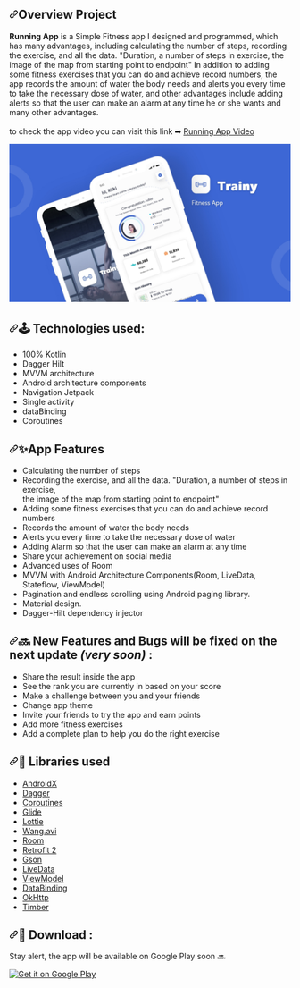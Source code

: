 <h2><a id="user-content-overview-project" class="anchor" aria-hidden="true" href="#overview-project"><svg class="octicon octicon-link" viewBox="0 0 16 16" version="1.1" width="16" height="16" aria-hidden="true"><path fill-rule="evenodd" d="M7.775 3.275a.75.75 0 001.06 1.06l1.25-1.25a2 2 0 112.83 2.83l-2.5 2.5a2 2 0 01-2.83 0 .75.75 0 00-1.06 1.06 3.5 3.5 0 004.95 0l2.5-2.5a3.5 3.5 0 00-4.95-4.95l-1.25 1.25zm-4.69 9.64a2 2 0 010-2.83l2.5-2.5a2 2 0 012.83 0 .75.75 0 001.06-1.06 3.5 3.5 0 00-4.95 0l-2.5 2.5a3.5 3.5 0 004.95 4.95l1.25-1.25a.75.75 0 00-1.06-1.06l-1.25 1.25a2 2 0 01-2.83 0z"></path></svg></a>Overview Project</h2>
<p><b>Running App</b> is a Simple Fitness app I designed and programmed, which has many advantages, including calculating the number of steps, recording the exercise, and all the data. "Duration, a number of steps in exercise, the image of the map from starting point to endpoint" In addition to adding some fitness exercises that you can do and achieve record numbers, the app records the amount of water the body needs and alerts you every time to take the necessary dose of water, and other advantages include adding alerts so that the user can make an alarm at any time he or she wants and many other advantages.<br><br>
to check the app video you can visit this link ➡ <a href="https://www.youtube.com/watch?v=lpvxCYMNmXs" rel="nofollow">Running App Video</a></p>
<p><a target="_blank" rel="noopener noreferrer" href="https://github.com/Ibrahim-Mushtaha/Running_App/blob/master/banner.jpg"><img src="https://github.com/Ibrahim-Mushtaha/Running_App/blob/master/banner.jpg" alt="ss" style="max-width:100%;"></a></p>
<h2><a id="user-content--technologies-used" class="anchor" aria-hidden="true" href="#-technologies-used"><svg class="octicon octicon-link" viewBox="0 0 16 16" version="1.1" width="16" height="16" aria-hidden="true"><path fill-rule="evenodd" d="M7.775 3.275a.75.75 0 001.06 1.06l1.25-1.25a2 2 0 112.83 2.83l-2.5 2.5a2 2 0 01-2.83 0 .75.75 0 00-1.06 1.06 3.5 3.5 0 004.95 0l2.5-2.5a3.5 3.5 0 00-4.95-4.95l-1.25 1.25zm-4.69 9.64a2 2 0 010-2.83l2.5-2.5a2 2 0 012.83 0 .75.75 0 001.06-1.06 3.5 3.5 0 00-4.95 0l-2.5 2.5a3.5 3.5 0 004.95 4.95l1.25-1.25a.75.75 0 00-1.06-1.06l-1.25 1.25a2 2 0 01-2.83 0z"></path></svg></a><a id="user-content--features" href="#-features"></a><a id="user-content--features" href="#-features"></a><g-emoji class="g-emoji" alias="joystick" fallback-src="https://github.githubassets.com/images/icons/emoji/unicode/1f579.png">🕹</g-emoji> Technologies used:</h2>
<ul>
<li>100% Kotlin</li>
<li>Dagger Hilt</li>
<li>MVVM architecture</li>
<li>Android architecture components</li>
<li>Navigation Jetpack</li>
<li>Single activity</li>
<li>dataBinding</li>
<li>Coroutines</li>
</ul>
<h2><a id="user-content--features-app" class="anchor" aria-hidden="true" href="#-features-app"><svg class="octicon octicon-link" viewBox="0 0 16 16" version="1.1" width="16" height="16" aria-hidden="true"><path fill-rule="evenodd" d="M7.775 3.275a.75.75 0 001.06 1.06l1.25-1.25a2 2 0 112.83 2.83l-2.5 2.5a2 2 0 01-2.83 0 .75.75 0 00-1.06 1.06 3.5 3.5 0 004.95 0l2.5-2.5a3.5 3.5 0 00-4.95-4.95l-1.25 1.25zm-4.69 9.64a2 2 0 010-2.83l2.5-2.5a2 2 0 012.83 0 .75.75 0 001.06-1.06 3.5 3.5 0 00-4.95 0l-2.5 2.5a3.5 3.5 0 004.95 4.95l1.25-1.25a.75.75 0 00-1.06-1.06l-1.25 1.25a2 2 0 01-2.83 0z"></path></svg></a><g-emoji class="g-emoji" alias="star2" fallback-src="https://github.githubassets.com/images/icons/emoji/unicode/1f31f.png">✨</g-emoji>App Features</h2>
<ul>
<li>Calculating the number of steps</li>
<li>Recording the exercise, and all the data. "Duration, a number of steps in exercise, <br>the image of the map from starting point to endpoint"</li>
<li>Adding some fitness exercises that you can do and achieve record numbers</li>
<li>Records the amount of water the body needs</li>
<li>Alerts you every time to take the necessary dose of water</li>
<li>Adding Alarm so that the user can make an alarm at any time</li>
<li>Share your achievement on social media</li>
<li>Advanced uses of Room</li>
<li>MVVM with Android Architecture Components(Room, LiveData, Stateflow, ViewModel)</li>
<li>Pagination and endless scrolling using Android paging library.</li>
<li>Material design.</li>
<li>Dagger-Hilt dependency injector</li>
</ul>
<h2><a id="user-content--new-features-and-bugs-will-be-fixed-on-the-next-update-very-soon-" class="anchor" aria-hidden="true" href="#-new-features-and-bugs-will-be-fixed-on-the-next-update-very-soon-"><svg class="octicon octicon-link" viewBox="0 0 16 16" version="1.1" width="16" height="16" aria-hidden="true"><path fill-rule="evenodd" d="M7.775 3.275a.75.75 0 001.06 1.06l1.25-1.25a2 2 0 112.83 2.83l-2.5 2.5a2 2 0 01-2.83 0 .75.75 0 00-1.06 1.06 3.5 3.5 0 004.95 0l2.5-2.5a3.5 3.5 0 00-4.95-4.95l-1.25 1.25zm-4.69 9.64a2 2 0 010-2.83l2.5-2.5a2 2 0 012.83 0 .75.75 0 001.06-1.06 3.5 3.5 0 00-4.95 0l-2.5 2.5a3.5 3.5 0 004.95 4.95l1.25-1.25a.75.75 0 00-1.06-1.06l-1.25 1.25a2 2 0 01-2.83 0z"></path></svg></a><a id="user-content-soon-new-features-and-bugs-will-be-fixed-on-the-next-update-very-soon-" href="#soon-new-features-and-bugs-will-be-fixed-on-the-next-update-very-soon-"></a><g-emoji class="g-emoji" alias="soon" fallback-src="https://github.githubassets.com/images/icons/emoji/unicode/1f51c.png">🔜</g-emoji> New Features and Bugs will be fixed on the next update <em>(very soon)</em> :</h2>
<ul>
<li>Share the result inside the app</li>
<li>See the rank you are currently in based on your score</li>
<li>Make a challenge between you and your friends</li>
<li>Change app theme</li>
<li>Invite your friends to try the app and earn points</li>
<li>Add more fitness exercises</li>
<li>Add a complete plan to help you do the right exercise</li>
</ul>
<h2><a id="user-content--libraries-used" class="anchor" aria-hidden="true" href="#-libraries-used"><svg class="octicon octicon-link" viewBox="0 0 16 16" version="1.1" width="16" height="16" aria-hidden="true"><path fill-rule="evenodd" d="M7.775 3.275a.75.75 0 001.06 1.06l1.25-1.25a2 2 0 112.83 2.83l-2.5 2.5a2 2 0 01-2.83 0 .75.75 0 00-1.06 1.06 3.5 3.5 0 004.95 0l2.5-2.5a3.5 3.5 0 00-4.95-4.95l-1.25 1.25zm-4.69 9.64a2 2 0 010-2.83l2.5-2.5a2 2 0 012.83 0 .75.75 0 001.06-1.06 3.5 3.5 0 00-4.95 0l-2.5 2.5a3.5 3.5 0 004.95 4.95l1.25-1.25a.75.75 0 00-1.06-1.06l-1.25 1.25a2 2 0 01-2.83 0z"></path></svg></a><g-emoji class="g-emoji" alias="page_with_curl" fallback-src="https://github.githubassets.com/images/icons/emoji/unicode/1f4c3.png">📃</g-emoji> Libraries used</h2>
<ul>
<li><a href="https://developer.android.com/jetpack/androidx/" rel="nofollow">AndroidX</a></li>
<li><a href="https://github.com/google/dagger">Dagger</a></li>
<li><a href="https://github.com/Kotlin/kotlinx.coroutines">Coroutines</a></li>
<li><a href="https://github.com/bumptech/glide">Glide</a></li>
<li><a href="https://github.com/airbnb/lottie-android">Lottie</a></li>
<li><a href="https://github.com/81813780/AVLoadingIndicatorView">Wang.avi</a></li>
<li><a href="https://github.com/googlecodelabs/android-room-with-a-view">Room</a></li>
<li><a href="https://github.com/square/retrofit">Retrofit 2</a></li>
<li><a href="https://github.com/google/gson">Gson</a></li>
<li><a href="https://developer.android.com/topic/libraries/architecture/livedata" rel="nofollow">LiveData</a></li>
<li><a href="https://developer.android.com/topic/libraries/architecture/viewmodel" rel="nofollow">ViewModel</a></li>
<li><a href="https://developer.android.com/topic/libraries/data-binding/" rel="nofollow">DataBinding</a></li>
<li><a href="https://github.com/square/okhttp">OkHttp</a></li>
<li><a href="https://github.com/JakeWharton/timber">Timber</a></li>
</ul>
<h2><a id="user-content--download-" class="anchor" aria-hidden="true" href="#-download-"><svg class="octicon octicon-link" viewBox="0 0 16 16" version="1.1" width="16" height="16" aria-hidden="true"><path fill-rule="evenodd" d="M7.775 3.275a.75.75 0 001.06 1.06l1.25-1.25a2 2 0 112.83 2.83l-2.5 2.5a2 2 0 01-2.83 0 .75.75 0 00-1.06 1.06 3.5 3.5 0 004.95 0l2.5-2.5a3.5 3.5 0 00-4.95-4.95l-1.25 1.25zm-4.69 9.64a2 2 0 010-2.83l2.5-2.5a2 2 0 012.83 0 .75.75 0 001.06-1.06 3.5 3.5 0 00-4.95 0l-2.5 2.5a3.5 3.5 0 004.95 4.95l1.25-1.25a.75.75 0 00-1.06-1.06l-1.25 1.25a2 2 0 01-2.83 0z"></path></svg></a><g-emoji class="g-emoji" alias="tada" fallback-src="https://github.githubassets.com/images/icons/emoji/unicode/1f389.png">🎉</g-emoji> Download :</h2>
<p>Stay alert, the app will be available on Google Play soon 🔜</p> <p align="start">
 <a href="https://github.com/Ibrahim-Mushtaha/Running_App/" rel="nofollow"><img alt="Get it on Google Play" src="https://camo.githubusercontent.com/f8cc865a8fa303cbf10e8d0451254fa21c07163dc23a5becc9c174f28f4028f7/68747470733a2f2f706c61792e676f6f676c652e636f6d2f696e746c2f656e5f75732f6261646765732f7374617469632f696d616765732f6261646765732f656e5f62616467655f7765625f67656e657269632e706e67" width="300px" style="max-width:100%;"></a>
</p>
